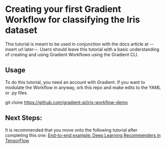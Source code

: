 # Creating your first Gradient Workflow for classifying the Iris dataset

This tutorial is meant to be used in conjunction with the docs article at --insert url later--. Users should leave this tutorial with a basic understanding of creating and using Gradient Workflows using the Gradient CLI.

## Usage

To do this tutorial, you need an account with Gradient. If you want to modulate the Workflow in anyway, ork this repo and make edits to the YAML or .py files.

git clone https://github.com/gradient-ai/iris-workflow-demo

## Next Steps: 

It is recommended that you move onto the following tutorial after completing this one:  [End-to-end example: Deep Learning Recommenders in TensorFlow](https://docs.paperspace.com/gradient/get-started/tutorials-list/end-to-end-example)

